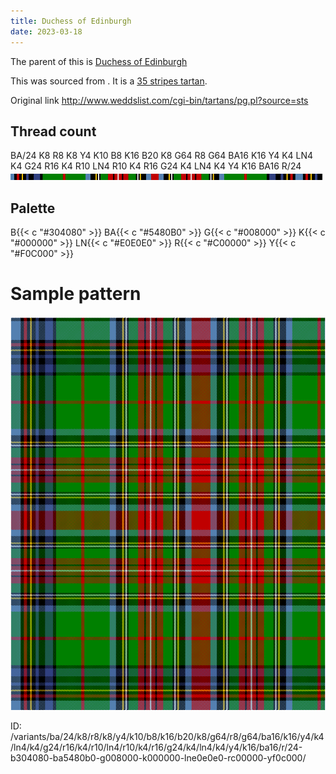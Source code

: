 ```yaml
---
title: Duchess of Edinburgh
date: 2023-03-18
---
```

The parent of this is [Duchess of Edinburgh](/tartans/ba/24/k8/r8/k8/y4/k10/b8/k16/b20/k8/g64/r8/g64/ba16/k16/y4/k4/ln4/k4/g24/r16/k4/r10/ln4/r10/k4/r16/g24/k4/ln4/k4/y4/k16/ba16/r/24/)


This was sourced from <no value>.  It is a [35 stripes tartan](/stripes/stripes35/).

Original link http://www.weddslist.com/cgi-bin/tartans/pg.pl?source=sts

## Thread count
BA/24 K8 R8 K8 Y4 K10 B8 K16 B20 K8 G64 R8 G64 BA16 K16 Y4 K4 LN4 K4 G24 R16 K4 R10 LN4 R10 K4 R16 G24 K4 LN4 K4 Y4 K16 BA16 R/24
![Sett](sett.png)

## Palette
B{{< c "#304080" >}} BA{{< c "#5480B0" >}} G{{< c "#008000" >}} K{{< c "#000000" >}} LN{{< c "#E0E0E0" >}} R{{< c "#C00000" >}} Y{{< c "#F0C000" >}}

# Sample pattern

![Tartan detail](tartan.png "BA/24 K8 R8 K8 Y4 K10 B8 K16 B20 K8 G64 R8 G64 BA16 K16 Y4 K4 LN4 K4 G24 R16 K4 R10 LN4 R10 K4 R16 G24 K4 LN4 K4 Y4 K16 BA16 R/24 tartan")

ID: /variants/ba/24/k8/r8/k8/y4/k10/b8/k16/b20/k8/g64/r8/g64/ba16/k16/y4/k4/ln4/k4/g24/r16/k4/r10/ln4/r10/k4/r16/g24/k4/ln4/k4/y4/k16/ba16/r/24-b304080-ba5480b0-g008000-k000000-lne0e0e0-rc00000-yf0c000/